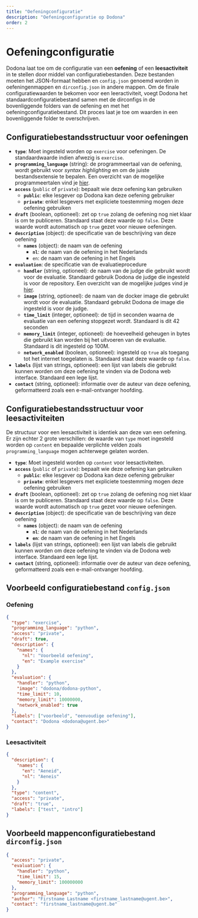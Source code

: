 ```yaml
---
title: "Oefeningconfiguratie"
description: "Oefeningconfiguratie op Dodona"
order: 2
---
```


# Oefeningconfiguratie

Dodona laat toe om de configuratie van een **oefening** of een **leesactiviteit** in te stellen door middel van configuratiebestanden. Deze bestanden moeten het JSON-formaat hebben en `config.json` genoemd worden in oefeningenmappen en `dirconfig.json` in andere mappen. Om de finale configuratiewaarden te bekomen voor een leeractiviteit, voegt Dodona het standaardconfiguratiebestand samen met de dirconfigs in de bovenliggende folders van de oefening en met het oefeningconfiguratiebestand. Dit proces laat je toe om waarden in een bovenliggende folder te overschrijven.

## Configuratiebestandsstructuur voor oefeningen

- **`type`**: Moet ingesteld worden op `exercise` voor oefeningen. De standaardwaarde indien afwezig is `exercise`.
- **`programming_language`** (string): de programmeertaal van de oefening, wordt gebruikt voor *syntax highlighting* en om de juiste bestandsextensie te bepalen. Een overzicht van de mogelijke programmeertalen vind je [hier](https://dodona.be/nl/programming_languages/).
- **`access`** (`public` of `private`): bepaalt wie deze oefening kan gebruiken
  - **`public`**: elke lesgever op Dodona kan deze oefening gebruiker
  - **`private`**: enkel lesgevers met expliciete toestemming mogen deze oefening gebruiken
- **`draft`** (boolean, optioneel): zet op `true` zolang de oefening nog niet klaar is om te publiceren. Standaard staat deze waarde op `false`. Deze waarde wordt automatisch op `true` gezet voor nieuwe oefeningen.
- **`description`** (object): de specificatie van de beschrijving van deze oefening
  - **`names`** (object): de naam van de oefening
    - **`nl`**: de naam van de oefening in het Nederlands
    - `en`: de naam van de oefening in het Engels
- **`evaluation`**: de specificatie van de evaluatieprocedure
  - **`handler`** (string, optioneel): de naam van de judge die gebruikt wordt voor de evaluatie. Standaard gebruik Dodona de judge die ingesteld is voor de repository. Een overzicht van de mogelijke judges vind je [hier](/nl/references/judges).
  - **`image`** (string, optioneel): de naam van de docker image die gebruikt wordt voor de evaluatie. Standaard gebruikt Dodona de image die ingesteld is voor de judge.
  - **`time_limit`** (integer, optioneel): de tijd in seconden waarna de evaluatie van een oefening stopgezet wordt. Standaard is dit 42 seconden
  - **`memory_limit`** (integer, optioneel): de hoeveelheid geheugen in bytes die gebruikt kan worden bij het uitvoeren van de evaluatie. Standaard is dit ingesteld op 100M.
  - **`network_enabled`** (boolean, optioneel): ingesteld op `true` als toegang tot het internet toegelaten is. Standaard staat deze waarde op `false`.
- **`labels`** (lijst van strings, optioneel): een lijst van labels die gebruikt kunnen worden om deze oefening te vinden via de Dodona web interface. Standaard een lege lijst.
- **`contact`** (string, optioneel): informatie over de auteur van deze oefening, geformatteerd zoals een e-mail-ontvanger hoofding.

## Configuratiebestandsstructuur voor leesactiviteiten

De structuur voor een leesactiviteit is identiek aan deze van een oefening. Er zijn echter 2 grote verschillen: de waarde van `type` moet ingesteld worden op `content` en bepaalde verplichte velden zoals `programming_language` mogen achterwege gelaten worden.

- **`type`**: Moet ingesteld worden op `content` voor leesactiviteiten.
- **`access`** (`public` of `private`): bepaalt wie deze oefening kan gebruiken
  - **`public`**: elke lesgever op Dodona kan deze oefening gebruiker
  - **`private`**: enkel lesgevers met expliciete toestemming mogen deze oefening gebruiken
- **`draft`** (boolean, optioneel): zet op `true` zolang de oefening nog niet klaar is om te publiceren. Standaard staat deze waarde op `false`. Deze waarde wordt automatisch op `true` gezet voor nieuwe oefeningen.
- **`description`** (object): de specificatie van de beschrijving van deze oefening
  - **`names`** (object): de naam van de oefening
    - **`nl`**: de naam van de oefening in het Nederlands
    - **`en`**: de naam van de oefening in het Engels
- **`labels`** (lijst van strings, optioneel): een lijst van labels die gebruikt kunnen worden om deze oefening te vinden via de Dodona web interface. Standaard een lege lijst.
- **`contact`** (string, optioneel): informatie over de auteur van deze oefening, geformatteerd zoals een e-mail-ontvanger hoofding.

## Voorbeeld configuratiebestand `config.json`

### Oefening

```json
{
  "type": "exercise",
  "programming_language": "python",
  "access": "private",
  "draft": true,
  "description": {
    "names": {
      "nl": "Voorbeeld oefening",
      "en": "Example exercise"
    }
  },
  "evaluation": {
    "handler": "python",
    "image": "dodona/dodona-python",
    "time_limit": 10,
    "memory_limit": 10000000,
    "network_enabled": true
  },
  "labels": ["voorbeeld", "eenvoudige oefening"],
  "contact": "Dodona <dodona@ugent.be>"
}
```

### Leesactiviteit

```json
{
  "description": {
    "names": {
      "en": "Aeneid",
      "nl": "Aeneis"
    }
  },
  "type": "content",
  "access": "private",
  "draft": "true",
  "labels": ["test", "intro"]
}
```

## Voorbeeld mappenconfiguratiebestand `dirconfig.json`

```json
{
  "access": "private",
  "evaluation": {
    "handler": "python",
    "time_limit": 15,
    "memory_limit": 100000000
  },
  "programming_language": "python",
  "author": "Firstname Lastname <firstname_lastname@ugent.be>",
  "contact": "firstname_lastname@ugent.be"
}
```
